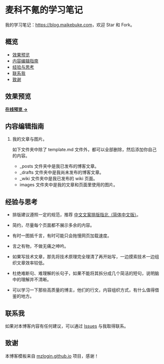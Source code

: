 # 麦科不氪的学习笔记

我的学习笔记：<https://blog.maikebuke.com>，欢迎 Star 和 Fork。

## 概览

<!-- vim-markdown-toc GFM -->

* [效果预览](#效果预览)
* [内容编辑指南](#内容编辑指南)
* [经验与思考](#经验与思考)
* [联系我](#联系我)
* [致谢](#致谢)

<!-- vim-markdown-toc -->

## 效果预览

**[在线预览 &rarr;](https://blog.maikebuke.com)**

## 内容编辑指南

1. 我的文章与图片。

   如下文件夹中除了 template.md 文件外，都可以全部删除，然后添加你自己的内容。

   * \_posts 文件夹中是我已发布的博客文章。
   * \_drafts 文件夹中是我尚未发布的博客文章。
   * \_wiki 文件夹中是我已发布的 wiki 页面。
   * images 文件夹中是我的文章和页面里使用的图片。


## 经验与思考

* 排版建议遵照一定的规范，推荐 [中文文案排版指北（简体中文版）][1]。

* 简约，尽量每个页面都不展示多余的内容。

* 有时一图抵千言，有时可能只会拖慢网页加载速度。

* 言之有物，不做无痛之呻吟。

* 如果写技术文章，那先将技术原理完全理清了再开始写，一边摸索技术一边组织文章效率较低。

* 杜绝难断句、难理解的长句子，如果不能将其拆分成几个简洁的短句，说明脑中的理解并不清晰。

* 可以学习一下那些高质量的博主，他们的行文，内容组织方式，有什么值得借鉴的地方。

## 联系我

如果对本博客内容有任何建议，可以通过 [Issues](https://github.com/tylzh97/rhblog/issues) 与我取得联系。


## 致谢

本博客模板来自 [mzlogin.github.io](https://mzlogin/mzlogin.github.io) 项目，感谢！

[1]: https://github.com/mzlogin/chinese-copywriting-guidelines

